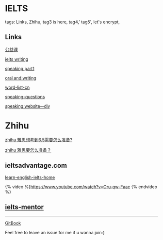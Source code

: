 # IELTS

<!-- toc --> 


tags: Links, Zhihu, tag3 is here, tag4,' tag5', let's encrypt,

## Links

[公益课](https://github.com/lulu920819/IELTS_SYN)

[ielts writing](https://github.com/DimaSalakhov/ielts)

[speaking part1](https://github.com/liuxd/IELTSKiller/tree/master/Speaking/Part1)

[oral and writing](https://github.com/tq0fqeu/ielts)

[word-list-cn](https://github.com/fanhongtao/IELTS/blob/master/IELTS%20Word%20List.txt)

[speaking-questions](https://github.com/Vsfmqueen/ielts)

[speaking website--diy](https://github.com/Soirana/audio-recording)

# Zhihu

[zhihu 雅思想考到6.5需要怎么准备?](http://www.zhihu.com/question/30531622)

[zhihu 雅思要怎么准备？](http://www.zhihu.com/question/19709258)

## ieltsadvantage.com

[learn-english-ielts-home](http://ieltsadvantage.com/2015/03/03/learn-english-ielts-home-free/)

{% video %}https://www.youtube.com/watch?v=Oru-qw-Faac {% endvideo %} 


## [ielts-mentor](http://www.ielts-mentor.com/)

---

[GitBook](https://www.gitbook.com/book/minoriwww/ielts/details)

Feel free to leave an issue for me if u wanna join:\)

